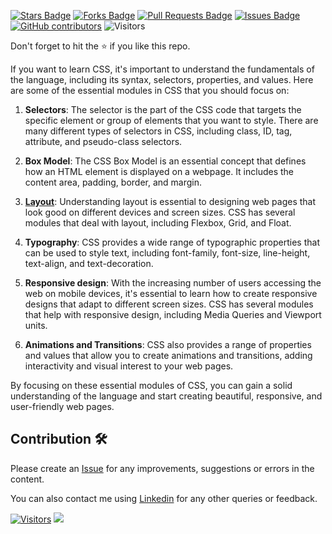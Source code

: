 <a href="https://github.com/drshahizan/learn-php/stargazers"><img src="https://img.shields.io/github/stars/drshahizan/learn-php" alt="Stars Badge"/></a>
<a href="https://github.com/drshahizan/learn-php/network/members"><img src="https://img.shields.io/github/forks/drshahizan/learn-php" alt="Forks Badge"/></a>
<a href="https://github.com/drshahizan/learn-php/pulls"><img src="https://img.shields.io/github/issues-pr/drshahizan/learn-php" alt="Pull Requests Badge"/></a>
<a href="https://github.com/drshahizan/learn-php/issues"><img src="https://img.shields.io/github/issues/drshahizan/learn-php" alt="Issues Badge"/></a>
<a href="https://github.com/drshahizan/learn-php/graphs/contributors"><img alt="GitHub contributors" src="https://img.shields.io/github/contributors/drshahizan/learn-php?color=2b9348"></a>
![Visitors](https://api.visitorbadge.io/api/visitors?path=https%3A%2F%2Fgithub.com%2Fdrshahizan%2Flearn-php&labelColor=%23d9e3f0&countColor=%23697689&style=flat)

Don't forget to hit the :star: if you like this repo.

If you want to learn CSS, it's important to understand the fundamentals of the language, including its syntax, selectors, properties, and values. Here are some of the essential modules in CSS that you should focus on:

1. **Selectors**: The selector is the part of the CSS code that targets the specific element or group of elements that you want to style. There are many different types of selectors in CSS, including class, ID, tag, attribute, and pseudo-class selectors.

2. **Box Model**: The CSS Box Model is an essential concept that defines how an HTML element is displayed on a webpage. It includes the content area, padding, border, and margin.

3. **[Layout](layout-design.md)**: Understanding layout is essential to designing web pages that look good on different devices and screen sizes. CSS has several modules that deal with layout, including Flexbox, Grid, and Float.

4. **Typography**: CSS provides a wide range of typographic properties that can be used to style text, including font-family, font-size, line-height, text-align, and text-decoration.

5. **Responsive design**: With the increasing number of users accessing the web on mobile devices, it's essential to learn how to create responsive designs that adapt to different screen sizes. CSS has several modules that help with responsive design, including Media Queries and Viewport units.

6. **Animations and Transitions**: CSS also provides a range of properties and values that allow you to create animations and transitions, adding interactivity and visual interest to your web pages.

By focusing on these essential modules of CSS, you can gain a solid understanding of the language and start creating beautiful, responsive, and user-friendly web pages.

## Contribution 🛠️
Please create an [Issue](https://github.com/drshahizan/learn-php/issues) for any improvements, suggestions or errors in the content.

You can also contact me using [Linkedin](https://www.linkedin.com/in/drshahizan/) for any other queries or feedback.

[![Visitors](https://api.visitorbadge.io/api/visitors?path=https%3A%2F%2Fgithub.com%2Fdrshahizan&labelColor=%23697689&countColor=%23555555&style=plastic)](https://visitorbadge.io/status?path=https%3A%2F%2Fgithub.com%2Fdrshahizan)
![](https://hit.yhype.me/github/profile?user_id=81284918)


